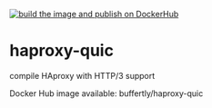 [![build the image and publish on DockerHub](https://github.com/ZsBT/haproxy-quic/actions/workflows/docker-image.yml/badge.svg)](https://github.com/ZsBT/haproxy-quic/actions/workflows/docker-image.yml)

# haproxy-quic
compile HAproxy with HTTP/3 support

Docker Hub image available: buffertly/haproxy-quic

